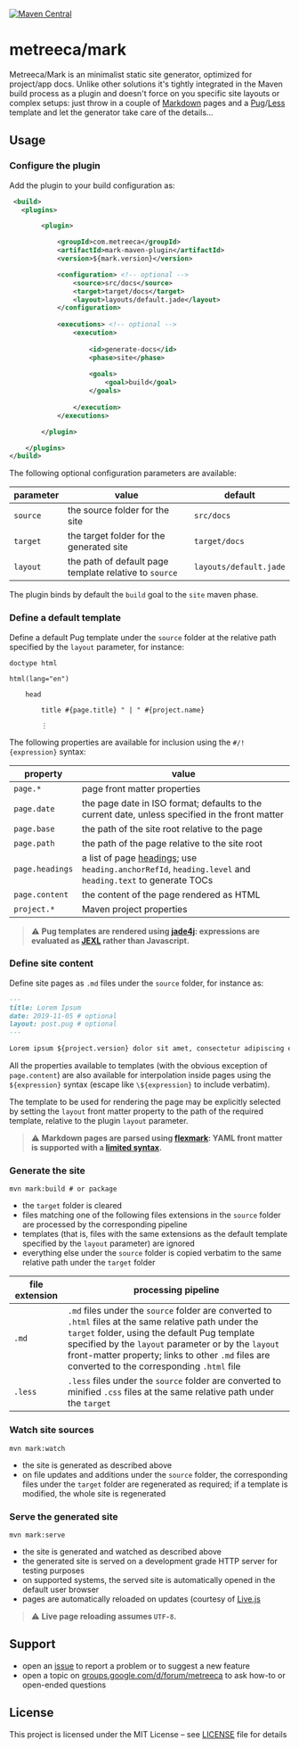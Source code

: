 [![Maven Central](https://img.shields.io/maven-central/v/com.metreeca/mark-maven-plugin.svg)](https://search.maven.org/artifact/com.metreeca/mark-maven-plugin/)

# metreeca/mark

Metreeca/Mark is an minimalist static site generator, optimized for project/app docs. Unlike other solutions it's tightly integrated in the Maven build process as a plugin and doesn't force on you specific site layouts or complex setups: just throw in a couple of [Markdown](https://guides.github.com/features/mastering-markdown/#syntax) pages and a [Pug](https://naltatis.github.io/jade-syntax-docs/)/[Less](http://lesscss.org/) template and let the generator take care of the details…

## Usage

### Configure the plugin

Add the plugin to your build configuration as:

```xml
 <build>
   <plugins>

        <plugin>

            <groupId>com.metreeca</groupId>
            <artifactId>mark-maven-plugin</artifactId>
            <version>${mark.version}</version>

            <configuration> <!-- optional -->
                <source>src/docs</source>
                <target>target/docs</target>
                <layout>layouts/default.jade</layout>
            </configuration>
            
            <executions> <!-- optional -->
                <execution>
                    
                    <id>generate-docs</id>
                    <phase>site</phase>
                    
                    <goals>
                        <goal>build</goal>
                    </goals>
                    
                </execution>
            </executions>

        </plugin>

    </plugins>
</build>
```

The following optional configuration parameters are available:

| parameter | value                                                  | default       |
| --------- | ------------------------------------------------------ | ------------- |
| `source`  | the source folder for the site                         | `src/docs`    |
| `target`  | the target folder for the generated site               | `target/docs` |
| `layout`  | the path of default page template relative to `source` | `layouts/default.jade`      |

The plugin binds by default the `build` goal to the `site` maven phase.

### Define a default template

Define a default Pug template under the `source` folder at the relative path specified by the `layout` parameter, for instance:

```jade
doctype html

html(lang="en")

    head

        title #{page.title} " | " #{project.name}
        
        ⋮
```

The following properties are available for inclusion using the `#/!{expression}` syntax:

| property        | value                                                        |
| --------------- | ------------------------------------------------------------ |
| `page.*`        | page front matter properties                                 |
| `page.date`     | the page date in ISO format; defaults to the current date, unless specified in the front matter |
| `page.base`     | the path of the site root relative to the page               |
| `page.path`     | the path of the page relative to the site root               |
| `page.headings` | a list of page [headings](https://javadoc.io/doc/com.vladsch.flexmark/flexmark/undefined/com/vladsch/flexmark/ast/Heading.html); use `heading.anchorRefId`, `heading.level` and `heading.text` to generate TOCs |
| `page.content`  | the content of the page rendered as HTML                     |
| `project.*`     | Maven project properties                                     |

> :warning: **Pug templates are rendered using [jade4j](https://github.com/neuland/jade4j): expressions are evaluated as [JEXL](http://commons.apache.org/proper/commons-jexl/) rather than Javascript.**

### Define site content

Define site pages as `.md` files under the `source` folder, for instance as:

```markdown
---
title: Lorem Ipsum
date: 2019-11-05 # optional
layout: post.pug # optional
---

Lorem ipsum ${project.version} dolor sit amet, consectetur adipiscing elit…
```

All the properties available to templates (with the obvious exception of `page.content`) are also available for interpolation inside pages using the `${expression}` syntax (escape like `\${expression}` to include verbatim). 

The template to be used for rendering the page may be explicitly selected by setting the `layout` front matter property to the path of the required template, relative to the plugin `layout` parameter.

> :warning: **Markdown pages are parsed using [flexmark](https://github.com/vsch/flexmark-java): YAML front matter is supported with a [limited syntax](https://github.com/vsch/flexmark-java/wiki/Extensions#yaml-front-matter).**

### Generate the site

```shell
mvn mark:build # or package
```

- the `target` folder is cleared
- files matching one of the following files extensions in  the `source` folder are processed by the corresponding pipeline
-  templates (that is, files with the same extensions as the default template specified by the `layout` parameter) are ignored
- everything else under the `source` folder is copied verbatim to the same relative path under the `target` folder

| file extension | processing pipeline                                          |
| -------------- | ------------------------------------------------------------ |
| `.md`          | `.md` files under the `source` folder are converted to `.html` files at the same relative path under the `target` folder, using the default Pug template specified by the `layout` parameter or by the `layout` front-matter property; links to other `.md` files are converted to the corresponding `.html` file |
| `.less`        | `.less` files under the `source` folder are converted to minified `.css` files at the same relative path under the `target` |

### Watch site sources

```shell
mvn mark:watch
```

- the site is generated as described above
- on file updates and additions under the `source` folder, the corresponding files under the `target` folder are regenerated as required; if a template is modified, the whole site is regenerated

### Serve the generated site

```shell
mvn mark:serve
```

- the site is generated and watched as described above
- the generated site is served on a development grade HTTP server for testing purposes
- on supported systems, the served site is automatically opened in the default user browser
- pages are automatically reloaded on updates (courtesy of [Live.js](https://livejs.com)

> :warning: **Live page reloading assumes `UTF-8`.**

## Support

- open an [issue](https://github.com/metreeca/mark/issues) to report a problem or to suggest a new feature
- open a topic on [groups.google.com/d/forum/metreeca](https://groups.google.com/d/forum/metreeca) to ask how-to or open-ended questions

## License

This project is licensed under the MIT License – see [LICENSE](LICENSE) file for details
